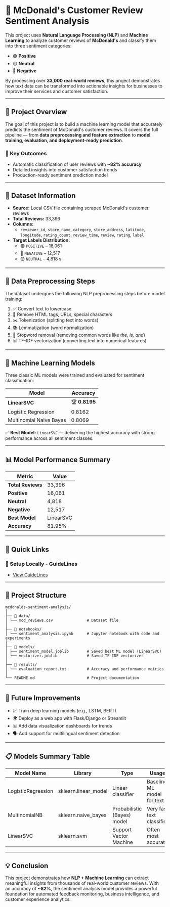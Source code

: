 # 🍟 McDonald's Customer Review Sentiment Analysis

This project uses **Natural Language Processing (NLP)** and **Machine Learning** to analyze customer reviews of **McDonald's** and classify them into three sentiment categories:

- 🟢 **Positive**
- 🟡 **Neutral** 
- 🔴 **Negative**

By processing over **33,000 real-world reviews**, this project demonstrates how text data can be transformed into actionable insights for businesses to improve their services and customer satisfaction.

---

## 📌 Project Overview

The goal of this project is to build a machine learning model that accurately predicts the sentiment of McDonald's customer reviews. It covers the full pipeline — from **data preprocessing and feature extraction** to **model training, evaluation, and deployment-ready prediction**.

### 🔎 Key Outcomes

- Automatic classification of user reviews with **~82% accuracy**
- Detailed insights into customer satisfaction trends  
- Production-ready sentiment prediction model

---

## 📂 Dataset Information

- **Source:** Local CSV file containing scraped McDonald's customer reviews
- **Total Reviews:** 33,396
- **Columns:**
  - `reviewer_id`, `store_name`, `category`, `store_address`, `latitude`, `longitude`, `rating_count`, `review_time`, `review`, `rating`, `label`
- **Target Labels Distribution:**
  - 🟢 `POSITIVE` – 16,061
  - 🔴 `NEGATIVE` – 12,517
  - 🟡 `NEUTRAL` – 4,818
s
---

## 🧹 Data Preprocessing Steps

The dataset undergoes the following NLP preprocessing steps before model training:

1. ✅ Convert text to lowercase
2. 🧼 Remove HTML tags, URLs, special characters
3. ✂️ Tokenization (splitting text into words)
4. 📚 Lemmatization (word normalization)
5. 🚫 Stopword removal (removing common words like *the, is, and*)
6. 📊 TF-IDF vectorization (converting text into numerical features)

---

## 🧠 Machine Learning Models

Three classic ML models were trained and evaluated for sentiment classification:

| Model | Accuracy |
|-------|----------|
| **LinearSVC** | 🏆 **0.8195** |
| Logistic Regression | 0.8162 |
| Multinomial Naive Bayes | 0.8069 |

✅ **Best Model:** `LinearSVC` — delivering the highest accuracy with strong performance across all sentiment classes.

---

## 📊 Model Performance Summary

| Metric | Value |
|--------|-------|
| **Total Reviews** | 33,396 |
| **Positive** | 16,061 |
| **Neutral** | 4,818 |
| **Negative** | 12,517 |
| **Best Model** | LinearSVC |
| **Accuracy** | 81.95% |

---
## 🔗 Quick Links

### 🤖 Setup Locally - GuideLines
- [View GuideLines](./Local_Setup_Guidelines.md)

---
## 📁 Project Structure
```
mcdonalds-sentiment-analysis/
│
├── 📁 data/
│ └── mcd_reviews.csv               # Dataset file
│
├── 📁 notebooks/
│ └── sentiment_analysis.ipynb      # Jupyter notebook with code and experiments
│
├── 📁 models/
│ ├── sentiment_model.joblib        # Saved best ML model (LinearSVC)
│ └── vectorizer.joblib             # Saved TF-IDF vectorizer
│
├── 📁 results/
│ └── evaluation_report.txt         # Accuracy and performance metrics
│
└── README.md                       # Project documentation

```
---

## 🚀 Future Improvements

- 📈 Train deep learning models (e.g., LSTM, BERT)
- 🌍 Deploy as a web app with Flask/Django or Streamlit
- 📊 Add data visualization dashboards for trends
- 🗣️ Add support for multilingual sentiment detection

---

## 📋 Models Summary Table

| Model Name | Library | Type | Usage |
|------------|---------|------|-------|
| LogisticRegression | sklearn.linear_model | Linear classifier | Baseline ML model for text |
| MultinomialNB | sklearn.naive_bayes | Probabilistic (Bayes) model | Very fast text classifier |
| LinearSVC | sklearn.svm | Support Vector Machine | Often most accurate |

---

## 💡 Conclusion

This project demonstrates how **NLP + Machine Learning** can extract meaningful insights from thousands of real-world customer reviews. With an accuracy of **~82%**, the sentiment analysis model provides a powerful foundation for automated feedback monitoring, business intelligence, and customer experience analytics.
